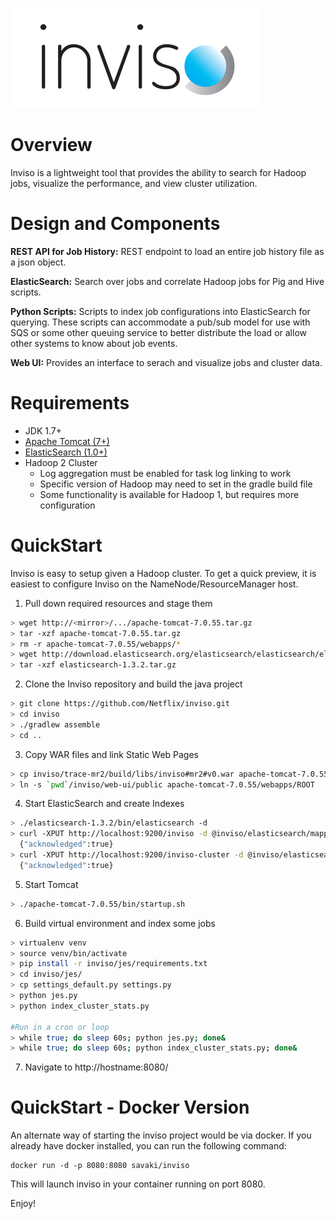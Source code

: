 ![Inviso Logo](inviso-lg.png)

# Overview
Inviso is a lightweight tool that provides the ability to search for Hadoop jobs, visualize the performance, and view cluster utilization.  

# Design and Components

**REST API for Job History:** REST endpoint to load an entire job history file as a json object.

**ElasticSearch:** Search over jobs and correlate Hadoop jobs for Pig and Hive scripts.

**Python Scripts:** Scripts to index job configurations into ElasticSearch for
querying.  These scripts can accommodate a pub/sub model for use with SQS or some
other queuing service to better distribute the load or allow other systems to know
about job events.

**Web UI:** Provides an interface to serach and visualize jobs and cluster data.


# Requirements

* JDK 1.7+
* [Apache Tomcat (7+)](http://tomcat.apache.org/download-70.cgi)
* [ElasticSearch (1.0+)](http://www.elasticsearch.org/overview/elkdownloads/)
* Hadoop 2 Cluster
  * Log aggregation must be enabled for task log linking to work
  * Specific version of Hadoop may need to set in the gradle build file
  * Some functionality is available for Hadoop 1, but requires more configuration

# QuickStart

Inviso is easy to setup given a Hadoop cluster.  To get a quick preview, it is easiest to
configure Inviso on the NameNode/ResourceManager host.

1. Pull down required resources and stage them

  ```bash
  > wget http://<mirror>/.../apache-tomcat-7.0.55.tar.gz
  > tar -xzf apache-tomcat-7.0.55.tar.gz
  > rm -r apache-tomcat-7.0.55/webapps/*
  > wget http://download.elasticsearch.org/elasticsearch/elasticsearch/elasticsearch-1.3.2.tar.gz
  > tar -xzf elasticsearch-1.3.2.tar.gz
  ```
2. Clone the Inviso repository and build the java project

  ```bash
  > git clone https://github.com/Netflix/inviso.git
  > cd inviso
  > ./gradlew assemble
  > cd ..
  ```

3. Copy WAR files and link Static Web Pages

  ```bash
  > cp inviso/trace-mr2/build/libs/inviso#mr2#v0.war apache-tomcat-7.0.55/webapps/
  > ln -s `pwd`/inviso/web-ui/public apache-tomcat-7.0.55/webapps/ROOT
  ```

4. Start ElasticSearch and create Indexes

  ```bash
  > ./elasticsearch-1.3.2/bin/elasticsearch -d
  > curl -XPUT http://localhost:9200/inviso -d @inviso/elasticsearch/mappings/config-settings.json
    {"acknowledged":true}
  > curl -XPUT http://localhost:9200/inviso-cluster -d @inviso/elasticsearch/mappings/cluster-settings.json
    {"acknowledged":true}
  ```

5. Start Tomcat

  ```bash
  > ./apache-tomcat-7.0.55/bin/startup.sh
  ```

6. Build virtual environment and index some jobs

  ```bash
  > virtualenv venv
  > source venv/bin/activate
  > pip install -r inviso/jes/requirements.txt
  > cd inviso/jes/
  > cp settings_default.py settings.py
  > python jes.py
  > python index_cluster_stats.py

  #Run in a cron or loop
  > while true; do sleep 60s; python jes.py; done&
  > while true; do sleep 60s; python index_cluster_stats.py; done&
  ```

7. Navigate to http://hostname:8080/

# QuickStart - Docker Version

An alternate way of starting the inviso project would be via docker.  If you already have docker installed, you can run the following command:

```
docker run -d -p 8080:8080 savaki/inviso
```

This will launch inviso in your container running on port 8080.

Enjoy!

